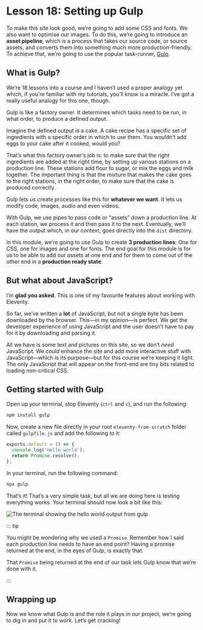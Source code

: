 # Lesson 18: Setting up Gulp

<ContentWarning />
 
To make this site look good, we’re going to add some CSS and fonts. We also want to optimise our images. To do this, we’re going to introduce an **asset pipeline**, which is a process that takes our source code, or source assets, and converts them into something much more production-friendly. To achieve that, we’re going to use the popular task-runner, [Gulp](https://gulpjs.com/).

## What is Gulp?

We’re 18 lessons into a course and I haven’t used a proper analogy yet which, if you’re familiar with my tutorials, you’ll know is a miracle. I’ve got a really useful analogy for this one, though.

Gulp is like a factory owner. It determines which tasks need to be run, in what order, to produce a defined output.

Imagine the defined output is a cake. A cake recipe has a specific set of ingredients with a specific order in which to use them. You wouldn’t add eggs to your cake after it cooked, would you?

That’s what this factory owner’s job is: to make sure that the right ingredients are added at the right time, by setting up various stations on a production line. These stations add flour to sugar, or mix the eggs and milk together. The important thing is that the mixture that makes the cake goes to the right stations, in the right order, to make sure that the cake is produced correctly.

Gulp lets us create processes like this for **whatever we want**. It lets us modify code, images, audio and even videos.

With Gulp, we use pipes to pass code or “assets” down a production line. At each station, we process it and then pass it to the next. Eventually, we’ll have the output which, in our context, goes directly into the `dist` directory.

In this module, we’re going to use Gulp to create **3 production lines**: One for CSS, one for images and one for fonts. The end goal for this module is for us to be able to add our assets at one end and for them to come out of the other end in a **production ready state**.

## But what about JavaScript?

I’m **glad you asked**. This is one of my favourite features about working with Eleventy.

So far, we’ve written a **lot** of JavaScript, but not a single byte has been downloaded by the browser. This—in my opinion—is perfect. We get the developer experience of using JavaScript and the user doesn’t have to pay for it by downloading and parsing it.

All we have is some text and pictures on this site, so we don’t _need_ JavaScript. We _could_ enhance the site and add more interactive stuff with JavaScript—which is its purpose—but for this course we’re keeping it light. The only JavaScript that will appear on the front-end are tiny bits related to loading non-critical CSS.

## Getting started with Gulp

Open up your terminal, stop Eleventy (`ctrl` and `c`), and run the following:

```bash
npm install gulp
```

Now, create a new file directly in your root `eleventy-from-scratch` folder called `gulpfile.js` and add the following to it:

```javascript
exports.default = () => {
  console.log('Hello world');
  return Promise.resolve();
};
```

In your terminal, run the following command:

```bash
npx gulp
```

That’s it! That’s a very simple task, but all we are doing here is testing everything works. Your terminal should now look a bit like this:

![The terminal showing the hello world output from gulp](/images/courses/learn-eleventy-from-scratch/ss-gulp-hello.jpg)

::: tip

You might be wondering why we used a `Promise`. Remember how I said each production line needs to have an end point? Having a promise returned at the end, in the eyes of Gulp, is exactly that.

That `Promise` being returned at the end of our task lets Gulp know that we’re done with it.

:::

## Wrapping up

Now we know what Gulp is and the role it plays in our project, we’re going to dig in and put it to work. Let’s get cracking!
